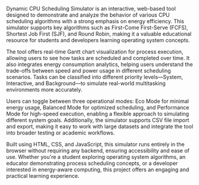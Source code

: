 Dynamic CPU Scheduling Simulator is an interactive, web-based tool designed to demonstrate and analyze the behavior of various CPU scheduling algorithms with a strong emphasis on energy efficiency. This simulator supports key algorithms such as First-Come First-Serve (FCFS), Shortest Job First (SJF), and Round Robin, making it a valuable educational resource for students and developers learning operating system concepts.

The tool offers real-time Gantt chart visualization for process execution, allowing users to see how tasks are scheduled and completed over time. It also integrates energy consumption analytics, helping users understand the trade-offs between speed and power usage in different scheduling scenarios. Tasks can be classified into different priority levels—System, Interactive, and Background—to simulate real-world multitasking environments more accurately.

Users can toggle between three operational modes: Eco Mode for minimal energy usage, Balanced Mode for optimized scheduling, and Performance Mode for high-speed execution, enabling a flexible approach to simulating different system goals. Additionally, the simulator supports CSV file import and export, making it easy to work with large datasets and integrate the tool into broader testing or academic workflows.

Built using HTML, CSS, and JavaScript, this simulator runs entirely in the browser without requiring any backend, ensuring accessibility and ease of use. Whether you're a student exploring operating system algorithms, an educator demonstrating process scheduling concepts, or a developer interested in energy-aware computing, this project offers an engaging and practical learning experience.
